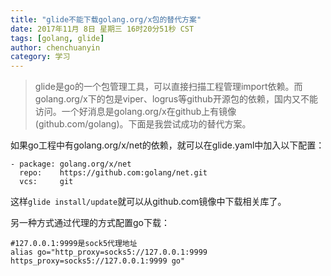 ```yaml
---
title: "glide不能下载golang.org/x包的替代方案"
date: 2017年11月 8日 星期三 16时20分51秒 CST
tags: [golang, glide]
author: chenchuanyin
category: 学习
---
```


> glide是go的一个包管理工具，可以直接扫描工程管理import依赖。而golang.org/x下的包是viper、logrus等github开源包的依赖，国内又不能访问。一个好消息是golang.org/x在github上有镜像(github.com/golang)。下面是我尝试成功的替代方案。

如果go工程中有golang.org/x/net的依赖，就可以在glide.yaml中加入以下配置：
```code
- package: golang.org/x/net
  repo:    https://github.com:golang/net.git
  vcs:     git
```
这样`glide install/update`就可以从github.com镜像中下载相关库了。

另一种方式通过代理的方式配置go下载：
```shell
#127.0.0.1:9999是sock5代理地址
alias go="http_proxy=socks5://127.0.0.1:9999 https_proxy=socks5://127.0.0.1:9999 go"
```

